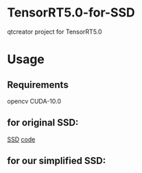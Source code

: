 # TensorRT5.0-for-SSD
qtcreator project for TensorRT5.0

# Usage
## Requirements
opencv
CUDA-10.0
## for original SSD:
[SSD](https://docs.nvidia.com/deeplearning/sdk/tensorrt-sample-support-guide/index.html#sample_ssd)
[code](https://github.com/BarryKCL/TensorRT5.0-for-SSD/tree/master/TensorRT5.0-for-SSD/QT/TensorRT5.0_SSD_21)
## for our simplified SSD:
